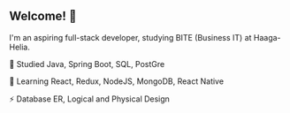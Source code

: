 ## Welcome! 👋

I'm an aspiring full-stack developer, studying BITE (Business IT) at Haaga-Helia.

🔭 Studied Java, Spring Boot, SQL, PostGre

🌱 Learning React, Redux, NodeJS, MongoDB, React Native

⚡ Database ER, Logical and Physical Design


<!--
**andrey-krendzel/andrey-krendzel** is a ✨ _special_ ✨ repository because its `README.md` (this file) appears on your GitHub profile.

Here are some ideas to get you started:

- 🔭 I’m currently working on ...
- 🌱 I’m currently learning ...
- 👯 I’m looking to collaborate on ...
- 🤔 I’m looking for help with ...
- 💬 Ask me about ...
- 📫 How to reach me: ...
- 😄 Pronouns: ...
- ⚡ Fun fact: ...
-->
